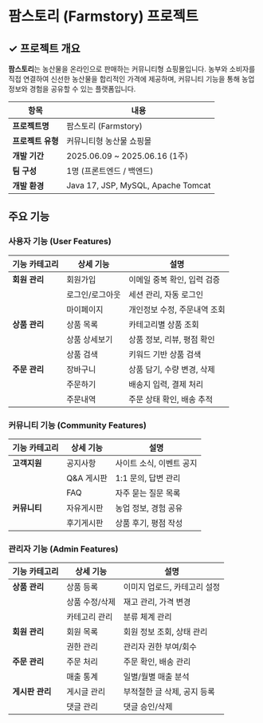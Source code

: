 # 팜스토리 (Farmstory) 프로젝트
> 




## ✓ 프로젝트 개요

**팜스토리**는 농산물을 온라인으로 판매하는 커뮤니티형 쇼핑몰입니다. 농부와 소비자를 직접 연결하여 신선한 농산물을 합리적인 가격에 제공하며, 커뮤니티 기능을 통해 농업 정보와 경험을 공유할 수 있는 플랫폼입니다.

| 항목 | 내용 |
|------|------|
| **프로젝트명** | 팜스토리 (Farmstory) |
| **프로젝트 유형** | 커뮤니티형 농산물 쇼핑몰 |
| **개발 기간** | 2025.06.09 ~ 2025.06.16 (1주) |
| **팀 구성** | 1명 (프론트엔드 / 백엔드) |
| **개발 환경** | Java 17, JSP, MySQL, Apache Tomcat |


## 주요 기능
###  사용자 기능 (User Features)

| 기능 카테고리 | 상세 기능 | 설명 |
|---------------|-----------|------|
| **회원 관리** | 회원가입 | 이메일 중복 확인, 입력 검증 |
| | 로그인/로그아웃 | 세션 관리, 자동 로그인 |
| | 마이페이지 | 개인정보 수정, 주문내역 조회 |
| **상품 관리** | 상품 목록 | 카테고리별 상품 조회 |
| | 상품 상세보기 | 상품 정보, 리뷰, 평점 확인 |
| | 상품 검색 | 키워드 기반 상품 검색 |
| **주문 관리** | 장바구니 | 상품 담기, 수량 변경, 삭제 |
| | 주문하기 | 배송지 입력, 결제 처리 |
| | 주문내역 | 주문 상태 확인, 배송 추적 |

### 커뮤니티 기능 (Community Features)

| 기능 카테고리 | 상세 기능 | 설명 |
|---------------|-----------|------|
| **고객지원** | 공지사항 | 사이트 소식, 이벤트 공지 |
| | Q&A 게시판 | 1:1 문의, 답변 관리 |
| | FAQ | 자주 묻는 질문 목록 |
| **커뮤니티** | 자유게시판 | 농업 정보, 경험 공유 |
| | 후기게시판 | 상품 후기, 평점 작성 |

### 관리자 기능 (Admin Features)

| 기능 카테고리 | 상세 기능 | 설명 |
|---------------|-----------|------|
| **상품 관리** | 상품 등록 | 이미지 업로드, 카테고리 설정 |
| | 상품 수정/삭제 | 재고 관리, 가격 변경 |
| | 카테고리 관리 | 분류 체계 관리 |
| **회원 관리** | 회원 목록 | 회원 정보 조회, 상태 관리 |
| | 권한 관리 | 관리자 권한 부여/회수 |
| **주문 관리** | 주문 처리 | 주문 확인, 배송 관리 |
| | 매출 통계 | 일별/월별 매출 분석 |
| **게시판 관리** | 게시글 관리 | 부적절한 글 삭제, 공지 등록 |
| | 댓글 관리 | 댓글 승인/삭제 |


